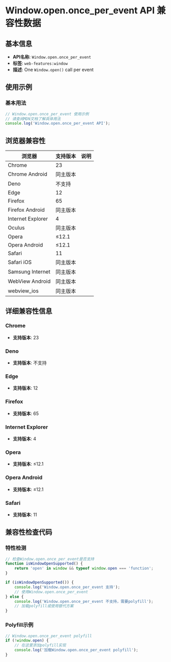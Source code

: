 # Window.open.once_per_event API 兼容性数据

## 基本信息

- **API名称**: `Window.open.once_per_event`
- **标签**: `web-features:window`
- **描述**: One `Window.open()` call per event

## 使用示例

### 基本用法

```javascript
// Window.open.once_per_event 使用示例
// 请查阅MDN文档了解具体用法
console.log('Window.open.once_per_event API');
```

## 浏览器兼容性

| 浏览器 | 支持版本 | 说明 |
|--------|----------|------|
| Chrome | 23 |  |
| Chrome Android | 同主版本 |  |
| Deno | 不支持 |  |
| Edge | 12 |  |
| Firefox | 65 |  |
| Firefox Android | 同主版本 |  |
| Internet Explorer | 4 |  |
| Oculus | 同主版本 |  |
| Opera | ≤12.1 |  |
| Opera Android | ≤12.1 |  |
| Safari | 11 |  |
| Safari iOS | 同主版本 |  |
| Samsung Internet | 同主版本 |  |
| WebView Android | 同主版本 |  |
| webview_ios | 同主版本 |  |

## 详细兼容性信息

### Chrome

- **支持版本**: 23

### Deno

- **支持版本**: 不支持

### Edge

- **支持版本**: 12

### Firefox

- **支持版本**: 65

### Internet Explorer

- **支持版本**: 4

### Opera

- **支持版本**: ≤12.1

### Opera Android

- **支持版本**: ≤12.1

### Safari

- **支持版本**: 11

## 兼容性检查代码

### 特性检测

```javascript
// 检查Window.open.once_per_event是否支持
function isWindowOpenSupported() {
    return 'open' in window && typeof window.open === 'function';
}

if (isWindowOpenSupported()) {
    console.log('Window.open.once_per_event 支持');
    // 使用Window.open.once_per_event
} else {
    console.log('Window.open.once_per_event 不支持，需要polyfill');
    // 加载polyfill或使用替代方案
}
```

### Polyfill示例

```javascript
// Window.open.once_per_event polyfill
if (!window.open) {
    // 在这里添加polyfill实现
    console.log('加载Window.open.once_per_event polyfill');
}
```

